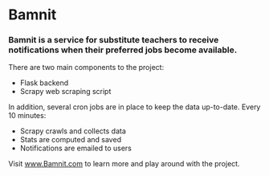 # Bamnit
### Bamnit is a service for substitute teachers to receive notifications when their preferred jobs become available.


There are two main components to the project:
* Flask backend
* Scrapy web scraping script


In addition, several cron jobs are in place to keep the data up-to-date.  Every 10 minutes:
* Scrapy crawls and collects data
* Stats are computed and saved
* Notifications are emailed to users


Visit www.Bamnit.com to learn more and play around with the project.